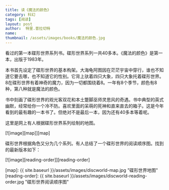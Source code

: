 ```yaml
---
title: 读《魔法的颜色》 
category: 科幻 
tags: [阅读]  
layout: post  
author:  特里.普拉切特
name: 
thumbnail: /assets/images/books/魔法的颜色.jpg
---
```


看过的第一本碟形世界系列书。碟形世界系列一共40多本。《魔法的颜色》是第一本，出版于1983年。

本书首先设定了碟形世界的基本构架。大海龟阿图因在茫茫宇宙中穿行，谁也不知道它要去哪，也不知道它的性别。它背上驮着四只大象，四只大象托着碟形世界。8在碟形世界有着神奇的魔力，因为一切都围绕着8。一年有8个季节，颜色有8种，第八种就是魔法的颜色。

书中刻画了碟形世界的观光客双花和本土蹩脚巫师灵思风的奇遇。书中典型的英式幽默，经常给你一个冷不防。喜欢里面的呆萌的死神和直来直去的箱子。这是今年看到的最有趣的一本书了。但绝对不是最后一本，因为还有40多本等着呢。



这里是网上有人根据碟形世界系列绘制的地图。

[![image][map]][map]


碟形世界根据角色又分为几个系列。有人总结了一个碟形世界的阅读顺序图。找到的最新版本如下：

[![image][reading-order]][reading-order]



[map]: {{ site.baseurl }}/assets/images/discworld-map.jpg "碟形世界地图"
[reading-order]: {{ site.baseurl }}/assets/images/discworld-reading-order.jpg "碟形世界阅读顺序图"